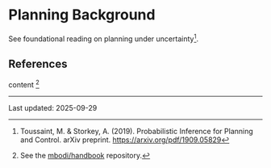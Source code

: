 # Planning Background

See foundational reading on planning under uncertainty[^oss-policy].

## References

content [^handbook-gh]

[^oss-policy]: Toussaint, M. & Storkey, A. (2019). Probabilistic Inference for Planning and Control. arXiv preprint. https://arxiv.org/pdf/1909.05829


---

Last updated: 2025-09-29

[^handbook-gh]: See the [mbodi/handbook](https://github.com/mbodi/handbook) repository.